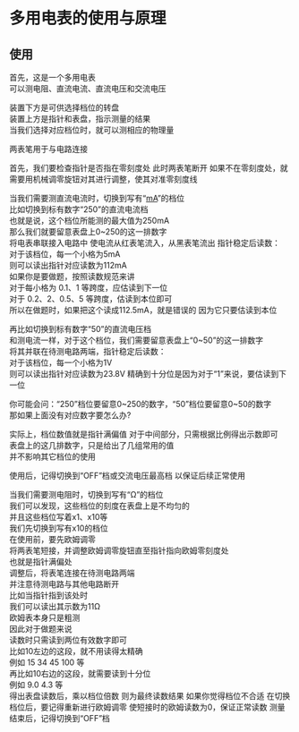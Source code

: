 # 多用电表的使用与原理

## 使用

首先，这是一个多用电表  
可以测电阻、直流电流、直流电压和交流电压

装置下方是可供选择档位的转盘  
装置上方是指针和表盘，指示测量的结果  
当我们选择对应档位时，就可以测相应的物理量

两表笔用于与电路连接

首先，我们要检查指针是否指在零刻度处
此时两表笔断开
如果不在零刻度处，就需要用机械调零旋钮对其进行调整，使其对准零刻度线

当我们需要测直流电流时，切换到写有“<u>mA</u>”的档位  
比如切换到标有数字“250”的直流电流档  
也就是说，这个档位所能测的最大值为250mA  
那么我们就要留意表盘上0~250的这一排数字  
将电表串联接入电路中
使电流从红表笔流入，从黑表笔流出
指针稳定后读数：  
对于该档位，每一个小格为5mA  
则可以读出指针对应读数为112mA  
如果你是要做题，按照读数规范来讲  
对于每小格为 0.1、1 等跨度，应估读到下一位  
对于 0.2、2、0.5、5 等跨度，估读到本位即可  
所以在做题时，如果把这个读成112.5mA，就是错误的
因为它只要估读到本位

<!-- 当我们需要测直流电压时，切换到写有“<u>V</u>”的档位  
注意“<span style="text-decoration-line: underline; text-decoration-style: wavy;">V</span>”和“<u>V</u>”的区别：波浪线表示交流电，直线表示直流电  
因此测直流电压需要切换到带有直线的“<u>V</u>”   -->
再比如切换到标有数字“50”的直流电压档  
和测电流一样，对于这个档位，我们需要留意表盘上“0~50”的这一排数字  
将其并联在待测电路两端，指针稳定后读数：  
对于该档位，每一个小格为1V  
则可以读出指针对应读数为23.8V <!--   pfp0.476   -->
精确到十分位是因为对于“1”来说，要估读到下一位  

你可能会问：“250”档位要留意0~250的数字，“50”档位要留意0~50的数字  
那如果上面没有对应数字要怎么办?

<!-- 实际上，指针满偏时就是它所能测的最大值   -->
实际上，档位数值就是指针满偏值
对于中间部分，只需根据比例得出示数即可  
表盘上的这几排数字，只是给出了几组常用的值  
并不影响其它档位的使用

使用后，记得切换到“OFF”档或交流电压最高档
以保证后续正常使用

当我们需要测电阻时，切换到写有“Ω”的档位  
我们可以发现，这些档位的刻度在表盘上是不均匀的  
并且这些档位写着x1、x10等  
我们先切换到写有x10的档位  
在使用前，要先欧姆调零  
将两表笔短接，并调整欧姆调零旋钮直至指针指向欧姆零刻度处  
也就是指针满偏处  
调整后，将表笔连接在待测电路两端  
并注意待测电路与其他电路断开  
比如当指针指到该处时  
我们可以读出其示数为11Ω  
欧姆表本身只是粗测  
因此对于做题来说  
读数时只需读到两位有效数字即可  
比如10左边的这段，就不用读得太精确  
例如 15 34 45 100 等  
再比如10右边的这段，就需要读到十分位  
例如 9.0 4.3 等  
得出表盘读数后，乘以档位倍数
则为最终读数结果
如果你觉得档位不合适
在切换档位后，要记得重新进行欧姆调零
使短接时的欧姆读数为0，保证正常读数
测量结束后，记得切换到“OFF”档





